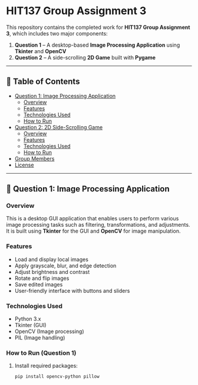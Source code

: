 # HIT137 Group Assignment 3

This repository contains the completed work for **HIT137 Group Assignment 3**, which includes two major components:

1. **Question 1** – A desktop-based **Image Processing Application** using **Tkinter** and **OpenCV**
2. **Question 2** – A side-scrolling **2D Game** built with **Pygame**

---

## 📌 Table of Contents

- [Question 1: Image Processing Application](#question-1-image-processing-application)
  - [Overview](#overview)
  - [Features](#features)
  - [Technologies Used](#technologies-used)
  - [How to Run](#how-to-run-question-1)
- [Question 2: 2D Side-Scrolling Game](#question-2-2d-side-scrolling-game)
  - [Overview](#overview-1)
  - [Features](#features-1)
  - [Technologies Used](#technologies-used-1)
  - [How to Run](#how-to-run-question-2)
- [Group Members](#group-members)
- [License](#license)

---

## 🎨 Question 1: Image Processing Application

### Overview

This is a desktop GUI application that enables users to perform various image processing tasks such as filtering, transformations, and adjustments. It is built using **Tkinter** for the GUI and **OpenCV** for image manipulation.

### Features

- Load and display local images
- Apply grayscale, blur, and edge detection
- Adjust brightness and contrast
- Rotate and flip images
- Save edited images
- User-friendly interface with buttons and sliders

### Technologies Used

- Python 3.x
- Tkinter (GUI)
- OpenCV (Image processing)
- PIL (Image handling)

### How to Run (Question 1)

1. Install required packages:
   ```bash
   pip install opencv-python pillow
